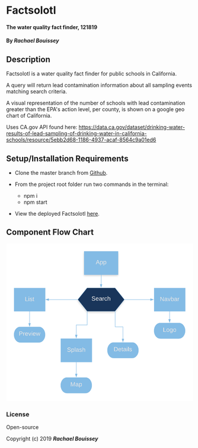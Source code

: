 
# Factsolotl 

#### The water quality fact finder, 121819

#### By _**Rachael Bouissey**_

## Description


Factsolotl is a water quality fact finder for public schools in California. 

A query will return lead contamination information about all sampling events matching search criteria. 

A visual representation of the number of schools with lead contamination greater than the EPA's action level, per county, is shown on a google geo chart of California. 

Uses CA.gov API found here: https://data.ca.gov/dataset/drinking-water-results-of-lead-sampling-of-drinking-water-in-california-schools/resource/5ebb2d68-1186-4937-acaf-8564c9a01ed6



## Setup/Installation Requirements

* Clone the master branch from [Github](https://github.com/rbouissey/Factsolotl).


* From the project root folder run two commands in the terminal:
  - npm i
  - npm start

* View the deployed Factsolotl [here](https://rachaelskye.github.io/Factsolotl/).


## Component Flow Chart

![Factsolotl](FactsolotlFlow.png)

### License

Open-source

Copyright (c) 2019 **_Rachael Bouissey_**
